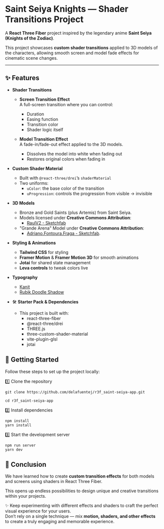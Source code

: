 # Saint Seiya Knights — Shader Transitions Project

A **React Three Fiber** project inspired by the legendary anime **Saint Seiya (Knights of the Zodiac)**.

This project showcases **custom shader transitions** applied to 3D models of the characters, allowing smooth screen and model fade effects for cinematic scene changes.

---

## ✨ Features

- **Shader Transitions**

  - **Screen Transition Effect**  
    A full-screen transition where you can control:

    - Duration
    - Easing function
    - Transition color
    - Shader logic itself

  - **Model Transition Effect**  
    A fade-in/fade-out effect applied to the 3D models.
    - Dissolves the model into white when fading out
    - Restores original colors when fading in

- **Custom Shader Material**

  - Built with `@react-three/drei`’s `shaderMaterial`
  - Two uniforms:
    - `uColor`: the base color of the transition
    - `uProgression`: controls the progression from visible → invisible

- **3D Models**

  - Bronze and Gold Saints (plus Artemis) from Saint Seiya.
  - Models licensed under **Creative Commons Attribution**:
    - [RaulV2 - Sketchfab](http://creativecommons.org/licenses/by/4.0/)
  - "Grande Arena" Model under **Creative Commons Attribution**:
    - [Adriano.Fontoura.Fraga - Sketchfab](http://creativecommons.org/licenses/by/4.0/).

- **Styling & Animations**

  - **Tailwind CSS** for styling
  - **Framer Motion** & **Framer Motion 3D** for smooth animations
  - **Jotai** for shared state management
  - **Leva controls** to tweak colors live

- **Typography**

  - [Kanit](https://fonts.google.com/specimen/Kanit)
  - [Rubik Doodle Shadow](https://fonts.google.com/specimen/Rubik+Doodle+Shadow)

- 🛠️ **Starter Pack & Dependencies**
  - This project is built with:
    - react-three-fiber
    - @react-three/drei
    - THREE.js
    - three-custom-shader-material
    - vite-plugin-glsl
    - jotai

## 🚀 Getting Started

Follow these steps to set up the project locally:

1️⃣ Clone the repository

```
git clone https://github.com/delafuentej/r3f_saint-seiya-app.git

cd r3f_saint-seiya-app
```

2️⃣ Install dependencies

```
npm install
yarn install
```

3️⃣ Start the development server

```
npm run server
yarn dev
```

## 📌 Conclusion

We have learned how to create **custom transition effects** for both models and screens using shaders in React Three Fiber.

This opens up endless possibilities to design unique and creative transitions within your projects.

✨ Keep experimenting with different effects and shaders to craft the perfect visual experience for your users.  
Don’t rely on a single technique — mix **motion, shaders, and other effects** to create a truly engaging and memorable experience.
